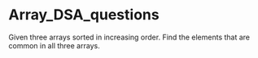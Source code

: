 # Array_DSA_questions
Given three arrays sorted in increasing order. Find the elements that are common in all three arrays.
